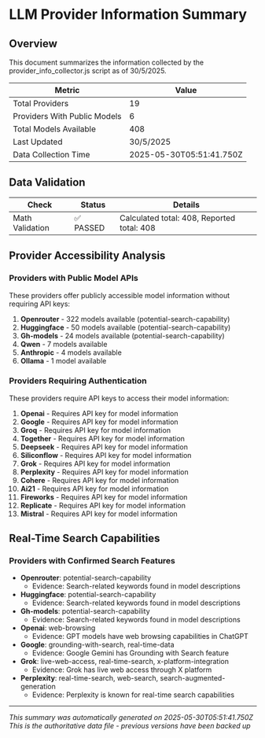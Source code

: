 # LLM Provider Information Summary

## Overview

This document summarizes the information collected by the provider_info_collector.js script as of 30/5/2025.

| Metric | Value |
|--------|-------|
| Total Providers | 19 |
| Providers With Public Models | 6 |
| Total Models Available | 408 |
| Last Updated | 30/5/2025 |
| Data Collection Time | 2025-05-30T05:51:41.750Z |

## Data Validation

| Check | Status | Details |
|-------|--------|---------|
| Math Validation | ✅ PASSED | Calculated total: 408, Reported total: 408 |

## Provider Accessibility Analysis

### Providers with Public Model APIs

These providers offer publicly accessible model information without requiring API keys:

1. **Openrouter** - 322 models available (potential-search-capability)
2. **Huggingface** - 50 models available (potential-search-capability)
3. **Gh-models** - 24 models available (potential-search-capability)
4. **Qwen** - 7 models available
5. **Anthropic** - 4 models available
6. **Ollama** - 1 model available

### Providers Requiring Authentication

These providers require API keys to access their model information:

1. **Openai** - Requires API key for model information
2. **Google** - Requires API key for model information
3. **Groq** - Requires API key for model information
4. **Together** - Requires API key for model information
5. **Deepseek** - Requires API key for model information
6. **Siliconflow** - Requires API key for model information
7. **Grok** - Requires API key for model information
8. **Perplexity** - Requires API key for model information
9. **Cohere** - Requires API key for model information
10. **Ai21** - Requires API key for model information
11. **Fireworks** - Requires API key for model information
12. **Replicate** - Requires API key for model information
13. **Mistral** - Requires API key for model information

## Real-Time Search Capabilities

### Providers with Confirmed Search Features

- **Openrouter**: potential-search-capability
  - Evidence: Search-related keywords found in model descriptions
- **Huggingface**: potential-search-capability
  - Evidence: Search-related keywords found in model descriptions
- **Gh-models**: potential-search-capability
  - Evidence: Search-related keywords found in model descriptions
- **Openai**: web-browsing
  - Evidence: GPT models have web browsing capabilities in ChatGPT
- **Google**: grounding-with-search, real-time-data
  - Evidence: Google Gemini has Grounding with Search feature
- **Grok**: live-web-access, real-time-search, x-platform-integration
  - Evidence: Grok has live web access through X platform
- **Perplexity**: real-time-search, web-search, search-augmented-generation
  - Evidence: Perplexity is known for real-time search capabilities

---

*This summary was automatically generated on 2025-05-30T05:51:41.750Z*
*This is the authoritative data file - previous versions have been backed up*
